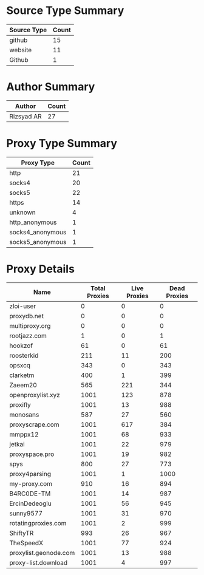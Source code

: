 # Source Type Summary

| Source Type | Count |
|-------------|-------|
| github | 15 |
| website | 11 |
| Github | 1 |


# Author Summary

| Author | Count |
|--------|-------|
| Rizsyad AR | 27 |


# Proxy Type Summary

| Proxy Type | Count |
|------------|-------|
| http | 21 |
| socks4 | 20 |
| socks5 | 22 |
| https | 14 |
| unknown | 4 |
| http_anonymous | 1 |
| socks4_anonymous | 1 |
| socks5_anonymous | 1 |


# Proxy Details

| Name | Total Proxies | Live Proxies | Dead Proxies |
|------|---------------|--------------|---------------|
| zloi-user | 0 | 0 | 0 |
| proxydb.net | 0 | 0 | 0 |
| multiproxy.org | 0 | 0 | 0 |
| rootjazz.com | 1 | 0 | 1 |
| hookzof | 61 | 0 | 61 |
| roosterkid | 211 | 11 | 200 |
| opsxcq | 343 | 0 | 343 |
| clarketm | 400 | 1 | 399 |
| Zaeem20 | 565 | 221 | 344 |
| openproxylist.xyz | 1001 | 123 | 878 |
| proxifly | 1001 | 13 | 988 |
| monosans | 587 | 27 | 560 |
| proxyscrape.com | 1001 | 617 | 384 |
| mmppx12 | 1001 | 68 | 933 |
| jetkai | 1001 | 22 | 979 |
| proxyspace.pro | 1001 | 19 | 982 |
| spys | 800 | 27 | 773 |
| proxy4parsing | 1001 | 1 | 1000 |
| my-proxy.com | 910 | 16 | 894 |
| B4RC0DE-TM | 1001 | 14 | 987 |
| ErcinDedeoglu | 1001 | 56 | 945 |
| sunny9577 | 1001 | 31 | 970 |
| rotatingproxies.com | 1001 | 2 | 999 |
| ShiftyTR | 993 | 26 | 967 |
| TheSpeedX | 1001 | 77 | 924 |
| proxylist.geonode.com | 1001 | 13 | 988 |
| proxy-list.download | 1001 | 4 | 997 |
